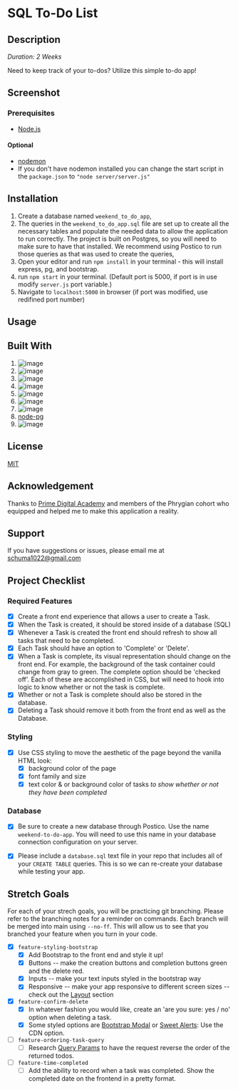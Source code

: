# SQL To-Do List

## Description

_Duration: 2 Weeks_

Need to keep track of your to-dos? Utilize this simple to-do app!

## Screenshot

### Prerequisites

- [Node.js](https://nodejs.org/en/)

#### Optional
- [nodemon](https://www.npmjs.com/package/nodemon)
- If you don't have nodemon installed you can change the start script in the `package.json` to `"node server/server.js"`

## Installation

1. Create a database named `weekend_to_do_app`,
2. The queries in the `weekend_to_do_app.sql` file are set up to create all the necessary tables and populate the needed data to allow the application to run correctly. The project is built on Postgres, so you will need to make sure to have that installed. We recommend using Postico to run those queries as that was used to create the queries,
3. Open your editor and run `npm install` in your terminal - this will install express, pg, and bootstrap.
2. run `npm start` in your terminal. (Default port is 5000, if port is in use modify `server.js` port variable.)
3. Navigate to `localhost:5000` in browser (if port was modified, use redifined port number)

## Usage

## Built With

1. ![image](https://img.shields.io/badge/HTML5-E34F26?style=for-the-badge&logo=html5&logoColor=white)
2. ![image](https://img.shields.io/badge/CSS3-1572B6?style=for-the-badge&logo=css3&logoColor=white)
3. ![image](https://img.shields.io/badge/Bootstrap-563D7C?style=for-the-badge&logo=bootstrap&logoColor=white)
4. ![image](https://img.shields.io/badge/JavaScript-323330?style=for-the-badge&logo=javascript&logoColor=F7DF1E)
5. ![image](https://img.shields.io/badge/jQuery-0769AD?style=for-the-badge&logo=jquery&logoColor=white)
6. ![image](https://img.shields.io/badge/Node.js-339933?style=for-the-badge&logo=nodedotjs&logoColor=white)
7. ![image](https://img.shields.io/badge/Express.js-000000?style=for-the-badge&logo=express&logoColor=white)
8. [node-pg](https://www.npmjs.com/package/pg)
9. ![image](https://img.shields.io/badge/PostgreSQL-316192?style=for-the-badge&logo=postgresql&logoColor=white)

## License

[MIT](https://choosealicense.com/licenses/mit/)

## Acknowledgement

Thanks to [Prime Digital Academy](https://www.primeacademy.io/) and members of the Phrygian cohort who equipped and helped me to make this application a reality.

## Support

If you have suggestions or issues, please email me at [schuma1022@gmail.com](mailto:schuma1022@gmail.com)

## Project Checklist

### Required Features

- [X] Create a front end experience that allows a user to create a Task.
- [X] When the Task is created, it should be stored inside of a database (SQL)
- [X] Whenever a Task is created the front end should refresh to show all tasks that need to be completed.
- [X] Each Task should have an option to 'Complete' or 'Delete'.
- [X] When a Task is complete, its visual representation should change on the front end. For example, the background of the task container could change from gray to green. The complete option should be  'checked off'. Each of these are accomplished in CSS, but will need to hook into logic to know whether or not the task is complete.
- [X] Whether or not a Task is complete should also be stored in the database.
- [X] Deleting a Task should remove it both from the front end as well as the Database.

### Styling
- [X] Use CSS styling to move the aesthetic of the page beyond the vanilla HTML look:
  - [X] background color of the page
  - [X] font family and size
  - [X] text color & or background color of tasks *to show whether or not they have been completed*

### Database

- [X] Be sure to create a new database through Postico. Use the name `weekend-to-do-app`. You will need to use this name in your database connection configuration on your server.

- [X] Please include a `database.sql` text file in your repo that includes all of your `CREATE TABLE` queries. This is so we can re-create your database while testing your app.

## Stretch Goals

For each of your strech goals, you will be practicing git branching. Please refer to the branching notes for a reminder on commands. Each branch will be merged into main using `--no-ff`. This will allow us to see that you branched your feature when you turn in your code.

- [X] `feature-styling-bootstrap` 
    - [X] Add Bootstrap to the front end and style it up!
    - [X] Buttons -- make the creation buttons and completion buttons green and the delete red.
    - [X] Inputs -- make your text inputs styled in the bootstrap way
    - [X] Responsive -- make your app responsive to different screen sizes -- check out the [Layout](https://getbootstrap.com/docs/4.1/layout/overview/) section

- [X] `feature-confirm-delete`
    - [X] In whatever fashion you would like, create an 'are you sure: yes / no' option when deleting a task.
    - [X] Some styled options are [Bootstrap Modal](https://getbootstrap.com/docs/4.0/components/modal/) or [Sweet Alerts](https://sweetalert.js.org/guides/): Use the CDN option.

- [ ] `feature-ordering-task-query` 
    - [ ] Research [Query Params](https://expressjs.com/en/api.html#req.query) to have the request reverse the order of the returned todos. 
    
- [ ] `feature-time-completed` 
    - [ ] Add the ability to record when a task was completed. Show the completed date on the frontend in a pretty format.
